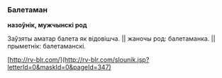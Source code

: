 ### Балетаман
**назоўнік, мужчынскі род**

Заўзяты аматар балета як відовішча. || жаночы род: балетаманка. || прыметнік: балетаманскі.

<a rel="author">[http://rv-blr.com/](http://rv-blr.com/slounik.jsp?letterId=0&maskId=0&pageId=347)</a>
